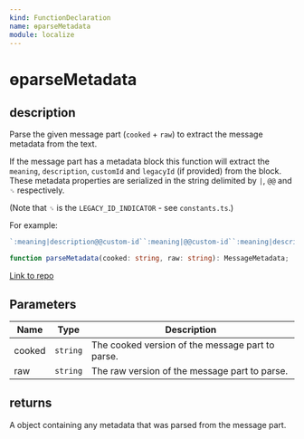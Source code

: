 ```yaml
---
kind: FunctionDeclaration
name: ɵparseMetadata
module: localize
---
```


# ɵparseMetadata

## description

Parse the given message part (`cooked` + `raw`) to extract the message metadata from the text.

If the message part has a metadata block this function will extract the `meaning`,
`description`, `customId` and `legacyId` (if provided) from the block. These metadata properties
are serialized in the string delimited by `|`, `@@` and `␟` respectively.

(Note that `␟` is the `LEGACY_ID_INDICATOR` - see `constants.ts`.)

For example:

```ts
`:meaning|description@@custom-id``:meaning|@@custom-id``:meaning|description``description@@custom-id``meaning|``description``@@custom-id``:meaning|description@@custom-id␟legacy-id-1␟legacy-id-2`;
```

```ts
function parseMetadata(cooked: string, raw: string): MessageMetadata;
```

[Link to repo](https://github.com/timdeschryver/angular/blob/master/packages/localize/src/utils/src/messages.ts#L195-L212)

## Parameters

| Name   | Type     | Description                                      |
| ------ | -------- | ------------------------------------------------ |
| cooked | `string` | The cooked version of the message part to parse. |
| raw    | `string` | The raw version of the message part to parse.    |

## returns

A object containing any metadata that was parsed from the message part.

